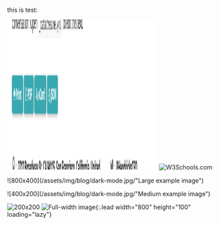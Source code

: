 
this is test:
          
<img src="https://github.com/modeha/machine_learning/blob/master/example/Image/1.png" alt="3D HTML" width="350" height="350">

<img src="https://www.w3schools.com/images/w3schools_green.jpg" alt="W3Schools.com">

![800x400](/assets/img/blog/dark-mode.jpg/"Large example image")

![400x200](/assets/img/blog/dark-mode.jpg/"Medium example image")

![200x200](/assets/img/blog/dark-mode.jpg/200x200 "Small example image")
![Full-width image](/assets/img/blog/output_18_0.png/800x100){:.lead width="800" height="100" loading="lazy"}


